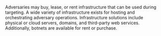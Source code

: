 Adversaries may buy, lease, or rent infrastructure that can be used during targeting. A wide variety of infrastructure exists for hosting and orchestrating adversary operations. Infrastructure solutions include physical or cloud servers, domains, and third-party web services. Additionally, botnets are available for rent or purchase.
